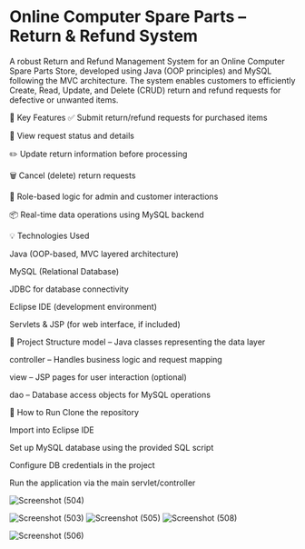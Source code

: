 # Online Computer Spare Parts – Return & Refund System

A robust Return and Refund Management System for an Online Computer Spare Parts Store, developed using Java (OOP principles) and MySQL following the MVC architecture. The system enables customers to efficiently Create, Read, Update, and Delete (CRUD) return and refund requests for defective or unwanted items.

🔧 Key Features
✅ Submit return/refund requests for purchased items

📄 View request status and details

✏️ Update return information before processing

🗑️ Cancel (delete) return requests

🔐 Role-based logic for admin and customer interactions

📦 Real-time data operations using MySQL backend


💡 Technologies Used

Java (OOP-based, MVC layered architecture)

MySQL (Relational Database)

JDBC for database connectivity

Eclipse IDE (development environment)

Servlets & JSP (for web interface, if included)


📁 Project Structure
model – Java classes representing the data layer

controller – Handles business logic and request mapping

view – JSP pages for user interaction (optional)

dao – Database access objects for MySQL operations


🚀 How to Run
Clone the repository

Import into Eclipse IDE

Set up MySQL database using the provided SQL script

Configure DB credentials in the project

Run the application via the main servlet/controller


![Screenshot (504)](https://github.com/user-attachments/assets/1d632a75-6e92-46ed-af1a-4ca3fc869f32)

![Screenshot (503)](https://github.com/user-attachments/assets/aade7b8b-2f0f-4c16-b92f-304d5a895f1d)
![Screenshot (505)](https://github.com/user-attachments/assets/43d4022c-ebcd-4624-aa9e-f3e97fe77cce)
![Screenshot (508)](https://github.com/user-attachments/assets/82ec2cf8-e0ba-45f2-87ce-58f348daeda8)

![Screenshot (506)](https://github.com/user-attachments/assets/dcd86bc5-311d-48d4-95ec-e84376eaa1ea)

